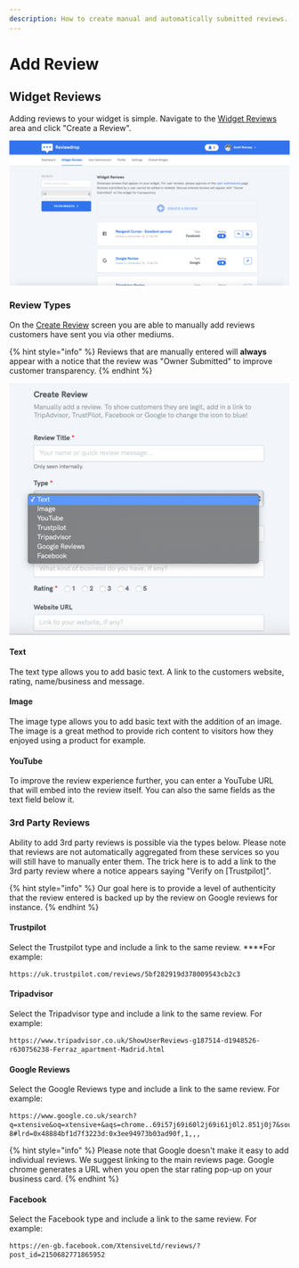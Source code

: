 ```yaml
---
description: How to create manual and automatically submitted reviews.
---
```


# Add Review

## Widget Reviews

Adding reviews to your widget is simple. Navigate to the [Widget Reviews](https://reviewdrop.io/dashboard) area and click "Create a Review". 

![The widget review management page.](../.gitbook/assets/screenshot-2018-11-19-at-09.06.59.png)

### Review Types

On the [Create Review](https://reviewdrop.io/reviews/create) screen you are able to manually add reviews customers have sent you via other mediums. 

{% hint style="info" %}
Reviews that are manually entered will **always** appear with a notice that the review was "Owner Submitted" to improve customer transparency. 
{% endhint %}

![Review entry allows multiple types for nicer formatting.](../.gitbook/assets/screenshot-2018-11-19-at-09.09.17.png)

#### Text

The text type allows you to add basic text. A link to the customers website, rating, name/business and message.

#### Image

The image type allows you to add basic text with the addition of an image. The image is a great method to provide rich content to visitors how they enjoyed using a product for example.

#### YouTube

To improve the review experience further, you can enter a YouTube URL that will embed into the review itself. You can also the same fields as the text field below it.

### 3rd Party Reviews

Ability to add 3rd party reviews is possible via the types below. Please note that reviews are not automatically aggregated from these services so you will still have to manually enter them. The trick here is to add a link to the 3rd party review where a notice appears saying "Verify on \[Trustpilot\]". 

{% hint style="info" %}
Our goal here is to provide a level of authenticity that the review entered is backed up by the review on Google reviews for instance.
{% endhint %}

#### Trustpilot

Select the Trustpilot type and include a link to the same review. ****For example:

```text
https://uk.trustpilot.com/reviews/5bf282919d378009543cb2c3
```

#### Tripadvisor

Select the Tripadvisor type and include a link to the same review. For example:

```text
https://www.tripadvisor.co.uk/ShowUserReviews-g187514-d1948526-r630756238-Ferraz_apartment-Madrid.html
```

#### Google Reviews

Select the Google Reviews type and include a link to the same review. For example:

```text
https://www.google.co.uk/search?q=xtensive&oq=xtensive+&aqs=chrome..69i57j69i60l2j69i61j0l2.851j0j7&sourceid=chrome&ie=UTF-8#lrd=0x48884bf1d7f3223d:0x3ee94973b03ad90f,1,,,
```

{% hint style="info" %}
Please note that Google doesn't make it easy to add individual reviews. We suggest linking to the main reviews page. Google chrome generates a URL when you open the star rating pop-up on your business card.
{% endhint %}

#### Facebook

Select the Facebook type and include a link to the same review. For example:

```text
https://en-gb.facebook.com/XtensiveLtd/reviews/?post_id=2150682771865952
```

